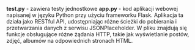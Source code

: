**test.py** - zawiera testy jednostkowe
**app.py** - kod aplikacji webowej napisanej w języku Python przy użyciu frameworku Flask. Aplikacja ta działa jako RESTful API, udostępniając różne ścieżki do pobierania i przetwarzania danych z serwisu JSONPlaceholder. W pliku znajdują się funkcje obsługujące różne żądania HTTP, takie jak wyświetlanie postów, zdjęć, albumów na odpowiednich stronach HTML.
